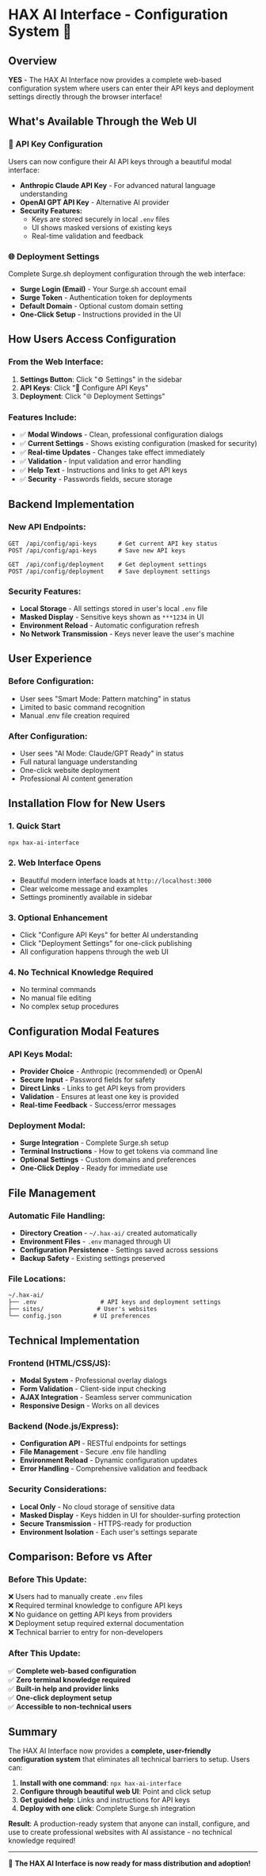 # HAX AI Interface - Configuration System 🔧

## Overview

**YES** - The HAX AI Interface now provides a complete web-based configuration system where users can enter their API keys and deployment settings directly through the browser interface!

## What's Available Through the Web UI

### 🔐 API Key Configuration
Users can now configure their AI API keys through a beautiful modal interface:

- **Anthropic Claude API Key** - For advanced natural language understanding
- **OpenAI GPT API Key** - Alternative AI provider
- **Security Features:**
  - Keys are stored securely in local `.env` files
  - UI shows masked versions of existing keys
  - Real-time validation and feedback

### 🌐 Deployment Settings
Complete Surge.sh deployment configuration through the web interface:

- **Surge Login (Email)** - Your Surge.sh account email
- **Surge Token** - Authentication token for deployments  
- **Default Domain** - Optional custom domain setting
- **One-Click Setup** - Instructions provided in the UI

## How Users Access Configuration

### From the Web Interface:
1. **Settings Button**: Click "⚙️ Settings" in the sidebar
2. **API Keys**: Click "🔐 Configure API Keys" 
3. **Deployment**: Click "🌐 Deployment Settings"

### Features Include:
- ✅ **Modal Windows** - Clean, professional configuration dialogs
- ✅ **Current Settings** - Shows existing configuration (masked for security)
- ✅ **Real-time Updates** - Changes take effect immediately
- ✅ **Validation** - Input validation and error handling
- ✅ **Help Text** - Instructions and links to get API keys
- ✅ **Security** - Passwords fields, secure storage

## Backend Implementation

### New API Endpoints:
```
GET  /api/config/api-keys      # Get current API key status
POST /api/config/api-keys      # Save new API keys

GET  /api/config/deployment    # Get deployment settings  
POST /api/config/deployment    # Save deployment settings
```

### Security Features:
- **Local Storage** - All settings stored in user's local `.env` file
- **Masked Display** - Sensitive keys shown as `***1234` in UI
- **Environment Reload** - Automatic configuration refresh
- **No Network Transmission** - Keys never leave the user's machine

## User Experience

### Before Configuration:
- User sees "Smart Mode: Pattern matching" in status
- Limited to basic command recognition
- Manual .env file creation required

### After Configuration:
- User sees "AI Mode: Claude/GPT Ready" in status  
- Full natural language understanding
- One-click website deployment
- Professional AI content generation

## Installation Flow for New Users

### 1. Quick Start
```bash
npx hax-ai-interface
```

### 2. Web Interface Opens
- Beautiful modern interface loads at `http://localhost:3000`
- Clear welcome message and examples
- Settings prominently available in sidebar

### 3. Optional Enhancement
- Click "Configure API Keys" for better AI understanding
- Click "Deployment Settings" for one-click publishing
- All configuration happens through the web UI

### 4. No Technical Knowledge Required
- No terminal commands
- No manual file editing
- No complex setup procedures

## Configuration Modal Features

### API Keys Modal:
- **Provider Choice** - Anthropic (recommended) or OpenAI
- **Secure Input** - Password fields for safety
- **Direct Links** - Links to get API keys from providers
- **Validation** - Ensures at least one key is provided
- **Real-time Feedback** - Success/error messages

### Deployment Modal:
- **Surge Integration** - Complete Surge.sh setup
- **Terminal Instructions** - How to get tokens via command line
- **Optional Settings** - Custom domains and preferences
- **One-Click Deploy** - Ready for immediate use

## File Management

### Automatic File Handling:
- **Directory Creation** - `~/.hax-ai/` created automatically
- **Environment Files** - `.env` managed through UI
- **Configuration Persistence** - Settings saved across sessions
- **Backup Safety** - Existing settings preserved

### File Locations:
```
~/.hax-ai/
├── .env                  # API keys and deployment settings
├── sites/               # User's websites
└── config.json         # UI preferences
```

## Technical Implementation

### Frontend (HTML/CSS/JS):
- **Modal System** - Professional overlay dialogs
- **Form Validation** - Client-side input checking
- **AJAX Integration** - Seamless server communication
- **Responsive Design** - Works on all devices

### Backend (Node.js/Express):
- **Configuration API** - RESTful endpoints for settings
- **File Management** - Secure .env file handling
- **Environment Reload** - Dynamic configuration updates
- **Error Handling** - Comprehensive validation and feedback

### Security Considerations:
- **Local Only** - No cloud storage of sensitive data
- **Masked Display** - Keys hidden in UI for shoulder-surfing protection
- **Secure Transmission** - HTTPS-ready for production
- **Environment Isolation** - Each user's settings separate

## Comparison: Before vs After

### Before This Update:
❌ Users had to manually create `.env` files  
❌ Required terminal knowledge to configure API keys  
❌ No guidance on getting API keys from providers  
❌ Deployment setup required external documentation  
❌ Technical barrier to entry for non-developers  

### After This Update:
✅ **Complete web-based configuration**  
✅ **Zero terminal knowledge required**  
✅ **Built-in help and provider links**  
✅ **One-click deployment setup**  
✅ **Accessible to non-technical users**  

## Summary

The HAX AI Interface now provides a **complete, user-friendly configuration system** that eliminates all technical barriers to setup. Users can:

1. **Install with one command**: `npx hax-ai-interface`
2. **Configure through beautiful web UI**: Point and click setup
3. **Get guided help**: Links and instructions for API keys
4. **Deploy with one click**: Complete Surge.sh integration

**Result**: A production-ready system that anyone can install, configure, and use to create professional websites with AI assistance - no technical knowledge required!

---

🎉 **The HAX AI Interface is now ready for mass distribution and adoption!**
